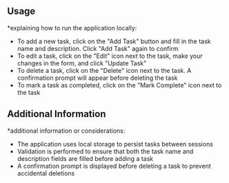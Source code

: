 ## Usage
*explaining how to run the application locally:

- To add a new task, click on the "Add Task" button and fill in the task name and description. Click "Add Task" again to confirm
- To edit a task, click on the "Edit" icon next to the task, make your changes in the form, and click "Update Task"
- To delete a task, click on the "Delete" icon next to the task. A confirmation prompt will appear before deleting the task
- To mark a task as completed, click on the "Mark Complete" icon next to the task

  
## Additional Information
*additional information or considerations:

- The application uses local storage to persist tasks between sessions
- Validation is performed to ensure that both the task name and description fields are filled before adding a task
- A confirmation prompt is displayed before deleting a task to prevent accidental deletions
